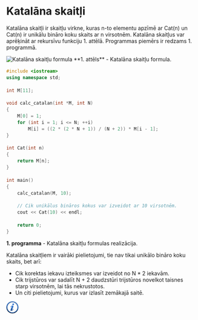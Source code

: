 # Katalāna skaitļi

Katalāna skaitļi ir skaitļu virkne, kuras n-to elementu apzīmē ar Cat(n) un Cat(n) ir unikālu bināro koku skaits ar n virsotnēm. Katalāna skaitļus var aprēķināt ar rekursīvu funkciju 1. attēlā. Programmas piemērs ir redzams 1. programmā.

<img alt="Katalāna skaitļu formula" src="/media/theory/catalan.gif" />
**1. attēls** - Katalāna skaitļu formula.

```cpp
#include <iostream>
using namespace std;

int M[11];

void calc_catalan(int *M, int N)
{
    M[0] = 1;
    for (int i = 1; i <= N; ++i)
        M[i] = ((2 * (2 * N + 1)) / (N + 2)) * M[i - 1];
}

int Cat(int n)
{
    return M[n];
}

int main()
{
    calc_catalan(M, 10);

    // Cik unikālus bināros kokus var izveidot ar 10 virsotnēm.
    cout << Cat(10) << endl;

    return 0;
}
```

**1. programma** - Katalāna skaitļu formulas realizācija.

Katalāna skaitļiem ir vairāki pielietojumi, tie nav tikai unikālo bināro koku skaits, bet arī:

- Cik korektas iekavu izteiksmes var izveidot no N * 2 iekavām.
- Cik trijstūros var sadalīt N + 2 daudzstūri trijstūros novelkot taisnes starp virsotnēm, lai tās nekrustotos.
- Un citi pielietojumi, kurus var izlasīt zemākajā saitē.

<a href="http://en.wikipedia.org/wiki/Catalan_number" target="_blank">![Vairāk informācija](/media/theory/information.png)</a>